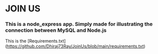 # JOIN US
<h3>This is a node_express app. Simply made for illustrating the connection between MySQL and Node.js</h3>

This is the [Requirements.txt] (https://github.com/Dhiraj73Ray/JoinUs/blob/main/requirements.txt)
